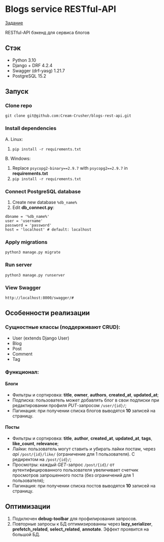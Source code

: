 # Blogs service  RESTful-API

[Задание](https://drive.google.com/file/d/123yRO--E3vj0Azyf0bCVlMG6CMa2J5Mm/view)

RESTful-API бэкенд для сервиса блогов

## Стэк
* Python 3.10
* Django + DRF 4.2.4
* Swagger (drf-yasg) 1.21.7
* PostgreSQL 15.2

## Запуск

### Clone repo
```git clone git@github.com:Cream-Crusher/blogs-rest-api.git```
### Install dependencies
A. Linux:
  1. ```pip install -r requirements.txt```

B. Windows:
  1. Replace ```psycopg2-binary==2.9.7``` with ```psycopg2==2.9.7``` in **requirements.txt**
  2. ```pip install -r requirements.txt```

### Connect PostgreSQL database
1. Create new database ```%db_name%```
2. Edit **db_connect.py**:
```
dbname = '%db_name%'
user = 'username'
password = 'password'
host = 'localhost' # default: localhost
```

### Apply migrations
```python3 manage.py migrate```

### Run server
```python3 manage.py runserver```

### View Swagger
```http://localhost:8000/swagger/#```

## Особенности реализации
### Сущностные классы (поддерживают CRUD):
* User (extends Django User)
* Blog
* Post
* Comment
* Tag

### Функционал:
#### Блоги
* Фильтры и сортировка: **title**, **owner**, **authors**, **created_at**, **updated_at**;
* Подписка: пользователь может добавлять блог в свои подписки при  редактировании профиля *PUT*-запросом ```/user/{id}/```;
* Пагинация: при получении списка блогов выводятся **10** записей на страницу.

#### Посты 
* Фильтры и сортировка: **title**, **author**, **created_at**, **updated_at**, **tags**, **like_count**, **relevance**;
* Лайки: пользователь могут ставить и убирать лайки постам, через *api* ```/post/{id}/like/``` (ограничение для 1  пользователя). С редиректом на ```/post/{id}/```;
* Просмотры: каждый *GET*-запрос ```/post/{id}/``` от аутентифицированного пользователя увеличивает счетчик просмотров запрошенного поста (без ограничений для 1 пользователя);
* Пагинация: при получении списка постов выводятся **10** записей на страницу.

## Оптимизации
1. Подключен **debug-toolbar** для профилирования запросов.
2. Повторные запросы к БД оптимизированны через **lazy_serializer**, **prefetch_related**, **select_related**, **annotate**. Эффект проявится на большой БД.

